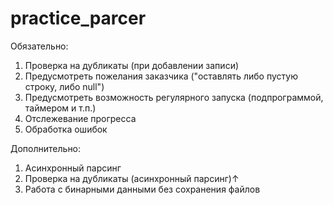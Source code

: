 # practice_parcer
Обязательно:
1. Проверка на дубликаты (при добавлении записи)
2. Предусмотреть пожелания заказчика ("оставлять либо пустую строку, либо null")
3. Предусмотреть возможность регулярного запуска (подпрограммой, таймером и т.п.)
4. Отслежевание прогресса
5. Обработка ошибок

Дополнительно:
1. Асинхронный парсинг
2. Проверка на дубликаты (асинхронный парсинг)↑
3. Работа с бинарными данными без сохранения файлов
